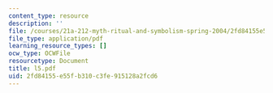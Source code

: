 ```yaml
---
content_type: resource
description: ''
file: /courses/21a-212-myth-ritual-and-symbolism-spring-2004/2fd84155e55fb310c3fe915128a2fcd6_l5.pdf
file_type: application/pdf
learning_resource_types: []
ocw_type: OCWFile
resourcetype: Document
title: l5.pdf
uid: 2fd84155-e55f-b310-c3fe-915128a2fcd6
---
```

